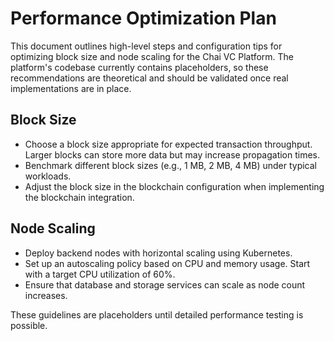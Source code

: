 # Performance Optimization Plan

This document outlines high-level steps and configuration tips for optimizing block size and node scaling for the Chai VC Platform. The platform's codebase currently contains placeholders, so these recommendations are theoretical and should be validated once real implementations are in place.

## Block Size
- Choose a block size appropriate for expected transaction throughput. Larger blocks can store more data but may increase propagation times.
- Benchmark different block sizes (e.g., 1 MB, 2 MB, 4 MB) under typical workloads.
- Adjust the block size in the blockchain configuration when implementing the blockchain integration.

## Node Scaling
- Deploy backend nodes with horizontal scaling using Kubernetes.
- Set up an autoscaling policy based on CPU and memory usage. Start with a target CPU utilization of 60%.
- Ensure that database and storage services can scale as node count increases.

These guidelines are placeholders until detailed performance testing is possible.
